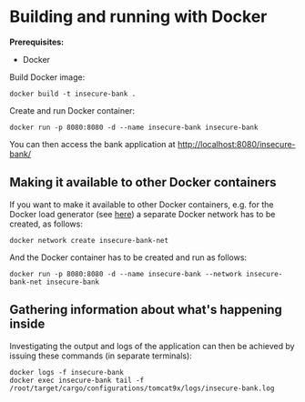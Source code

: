 # Building and running with Docker

**Prerequisites:**

* Docker

Build Docker image:

```console
docker build -t insecure-bank .
```

Create and run Docker container:

```console
docker run -p 8080:8080 -d --name insecure-bank insecure-bank
```

You can then access the bank application at <http://localhost:8080/insecure-bank/>

## Making it available to other Docker containers

If you want to make it available to other Docker containers, e.g. for the Docker load generator (see [here](load_generation_docker.md)) a separate Docker network has to be created, as follows:

```console
docker network create insecure-bank-net
```

And the Docker container has to be created and run as follows:

```console
docker run -p 8080:8080 -d --name insecure-bank --network insecure-bank-net insecure-bank
```

## Gathering information about what's happening inside

Investigating the output and logs of the application can then be achieved by issuing these commands (in separate terminals):

```console
docker logs -f insecure-bank
docker exec insecure-bank tail -f /root/target/cargo/configurations/tomcat9x/logs/insecure-bank.log
```
